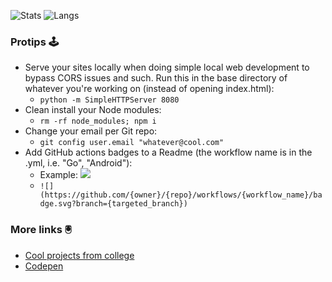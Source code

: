 ![Stats](https://github-readme-stats.vercel.app/api?username=willfolsom&count_private=true&show_icons=true&theme=dark)
![Langs](https://github-readme-stats.vercel.app/api/top-langs/?username=willfolsom&layout=compact&theme=dark)

### Protips 🕹️
* Serve your sites locally when doing simple local web development to bypass CORS issues and such. Run this in the base directory of whatever you're working on (instead of opening index.html):
  * ```python -m SimpleHTTPServer 8080```
* Clean install your Node modules:
  * ```rm -rf node_modules; npm i```
* Change your email per Git repo:
  * ```git config user.email "whatever@cool.com"```
* Add GitHub actions badges to a Readme (the workflow name is in the .yml, i.e. "Go", "Android"):
  * Example: ![](https://github.com/willfolsom/go-koans/workflows/Go/badge.svg?branch=master)
  * ```![](https://github.com/{owner}/{repo}/workflows/{workflow_name}/badge.svg?branch={targeted_branch})```

### More links 🖲️
* [Cool projects from college](https://cargocollective.com/willfolsom)
* [Codepen](https://codepen.io/willfolsom)
